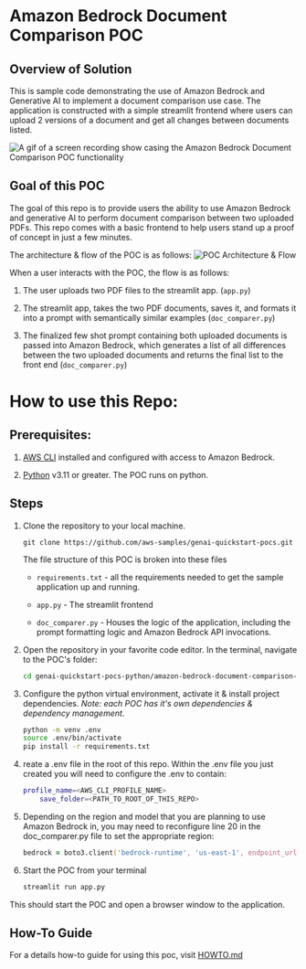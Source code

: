 # Amazon Bedrock Document Comparison POC

## Overview of Solution

This is sample code demonstrating the use of Amazon Bedrock and Generative AI to implement a document comparison use case. The application is constructed with a simple streamlit frontend where users can upload 2 versions of a document and get all changes between documents listed.

![A gif of a screen recording show casing the Amazon Bedrock Document Comparison POC functionality](images/demo.gif)


## Goal of this POC
The goal of this repo is to provide users the ability to use Amazon Bedrock and generative AI to perform document comparison between two uploaded PDFs.
This repo comes with a basic frontend to help users stand up a proof of concept in just a few minutes.

The architecture & flow of the POC is as follows:
![POC Architecture & Flow](images/architecture.png 'POC Architecture')


When a user interacts with the POC, the flow is as follows:

1. The user uploads two PDF files to the streamlit app. (`app.py`)

1. The streamlit app, takes the two PDF documents, saves it, and formats it into a prompt with semantically similar examples (`doc_comparer.py`)

1. The finalized few shot prompt containing both uploaded documents is passed into Amazon Bedrock, which generates a list of all differences between the two uploaded documents and returns the final list to the front end (`doc_comparer.py`)




# How to use this Repo:

## Prerequisites:

1. [AWS CLI](https://docs.aws.amazon.com/cli/latest/userguide/getting-started-install.html) installed and configured with access to Amazon Bedrock.

1. [Python](https://www.python.org/downloads/) v3.11 or greater. The POC runs on python. 



## Steps
1. Clone the repository to your local machine.

    ```
    git clone https://github.com/aws-samples/genai-quickstart-pocs.git
    ```
    
    The file structure of this POC is broken into these files
    
    * `requirements.txt` - all the requirements needed to get the sample application up and running.
    * `app.py` - The streamlit frontend
    
    
    * `doc_comparer.py` - Houses the logic of the application, including the prompt formatting logic and Amazon Bedrock API invocations.
    
    

1. Open the repository in your favorite code editor. In the terminal, navigate to the POC's folder:
    ```zsh
    cd genai-quickstart-pocs-python/amazon-bedrock-document-comparison-poc
    ```

1. Configure the python virtual environment, activate it & install project dependencies. *Note: each POC has it's own dependencies & dependency management.*
    ```zsh
    python -m venv .env
    source .env/bin/activate
    pip install -r requirements.txt
    ```

1. reate a .env file in the root of this repo. Within the .env file you just created you will need to configure the .env to contain:

    ```zsh
    profile_name=<AWS_CLI_PROFILE_NAME>
        save_folder=<PATH_TO_ROOT_OF_THIS_REPO>
    ```


1. Depending on the region and model that you are planning to use Amazon Bedrock in, you may need to reconfigure line 20 in the doc_comparer.py file to set the appropriate region:

    ```zsh
    bedrock = boto3.client('bedrock-runtime', 'us-east-1', endpoint_url='https://bedrock.us-east-1.amazonaws.com')
    ```


1. Start the POC from your terminal
    ```zsh
    streamlit run app.py
    ```
This should start the POC and open a browser window to the application. 

## How-To Guide
For a details how-to guide for using this poc, visit [HOWTO.md](HOWTO.md)

